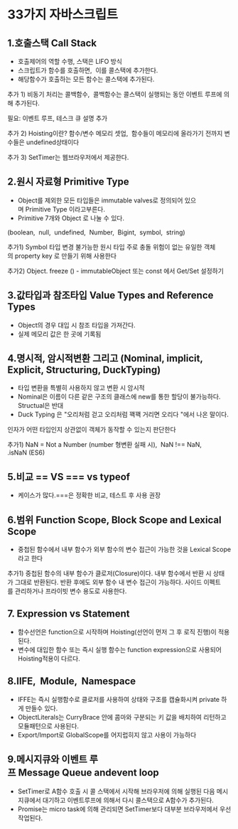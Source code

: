 # **33가지 자바스크립트**

## 1.**호출스택 Call Stack**

* 호출제어의 역할 수행, 스택은 LlFO 방식
* 스크립트가 함수를 호출하면,  이를 콜스택에 추가한다.
* 해당함수가 호출하는 모든 함수는 콜스택에 추가된다.

추가 1) 비동기 처리는 콜백함수,  콜백함수는 콜스택이 실행되는 동안 이벤트 루프에 의해 추가된다.

필요: 이벤트 루프, 테스크 큐 설명 추가

추가 2) Hoisting이란?
함수/변수 메모리 셋업,  함수들이 메모리에 올라가기 전까지 변수들은 undefined상태이다

추가 3) SetTimer는 웹브라우저에서 제공한다.

## 2.**원시 자료형 Primitive Type**

* Object를 제외한 모든 타입들은 immutable valves로 정의되어 있으며 Primitive Type 이라고부른다.
* Primitive 7개와 Object 로 나눌 수 있다.

(boolean,  null,  undefined,  Number,  Bigint,  symbol,  string)

추가1) Symbol 타입 변경 불가능한 원시 타입
주로 충돌 위험이 없는 유일한 객체의 property key 로 만들기 위해 사용한다

추가2) Object. freeze () - immutableObject
또는 const 에서 Get/Set 설정하기

## 3.**값타입과 참조타입 Value Types and Reference Types**

* Object의 경우 대입 시 참조 타입을 가져간다.
* 실제 메모리 값은 한 곳에 기록됨

## 4.**명시적, 암시적변환 그리고 (Nominal, implicit, Explicit, Structuring, DuckTyping)**

* 타입 변환을 특별히 사용하지 않고 변환 시 암시적
* Nominal은 이름이 다른 같은 구조의 클래스에 new를 통한 할당이 불가능하다. Structual은 반대
* Duck Typing 은 "오리처럼 걷고 오리처럼 꽥꽥 거리면 오리다 "에서 나온 말이다.

인자가 어떤 타입인지 상관없이 객체가 동작할 수 있는지 판단한다

추가1) NaN = Not a Number (number 형변환 실패 시),  NaN !== NaN, .isNaN (ES6)

## 5.**비교 == VS === vs typeof**

* 케이스가 많다.===은 정확한 비교, 테스트 후 사용 권장

## 6.**범위 Function Scope, Block Scope and Lexical Scope**

* 중첩된 함수에서 내부 함수가 외부 함수의 변수 접근이 가능한 것을 Lexical Scope라고 한다

추가1) 중첩된 함수의 내부 함수가 클로저(Closure)이다.
내부 함수에서 반환 시 상태가 그대로 반환된다. 반환 후에도 외부 함수 내 변수 접근이 가능하다.
사이드 이펙트를 관리하거나 프라이빗 변수 용도로 사용한다.

## 7. E**xpression vs Statement**

* 함수선언은 function으로 시작하며 Hoisting(선언이 먼저 그 후 로직 진행)이 적용된다.
* 변수에 대입한 함수 또는 즉시 실행 함수는 function expression으로 사용되어 Hoisting적용이 다르다.

## 8.**IIFE,  Module,  Namespace**

* IFFE는 즉시 실행함수로 클로저를 사용하여 상태와 구조를 캡슐화시켜 private 하게 만들수 있다.
* ObjectLiterals는 CurryBrace 안에 콤마와 구분되는 키 값을 배치하여 리턴하고 모듈패턴으로 사용된다.
* Export/Import로 GlobalScope를 어지럽히지 않고 사용이 가능하다

## 9.**메시지큐와 이벤트 루프 Message Queue andevent loop**

* SetTimer로 A함수 호출 시 콜 스택에서 시작해 브라우저에 의해 실행된 다음 메시지큐에서 대기하고 이벤트루프에 의해서 다시 콜스택으로 A함수가 추가된다.
* Promise는 micro task에 의해 관리되면 SetTimer보다 대부분 브라우저에서 우선 작업된다.

